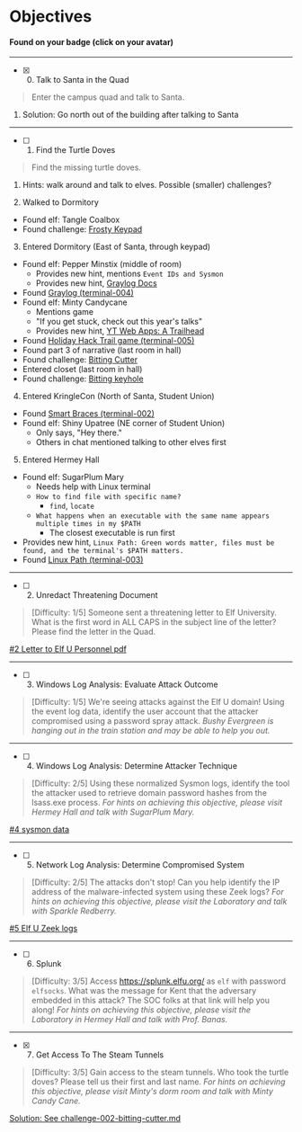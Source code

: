 # Objectives

#### Found on your badge (click on your avatar)

---

* [x] 0. Talk to Santa in the Quad

> Enter the campus quad and talk to Santa.


1. Solution: Go north out of the building after talking to Santa

---

* [ ] 1. Find the Turtle Doves

> Find the missing turtle doves.


1. Hints: walk around and talk to elves. Possible (smaller) challenges?

2. Walked to Dormitory
  - Found elf: Tangle Coalbox
  - Found challenge: [Frosty Keypad](challenge-001-frosty-keypad.md/)


3. Entered Dormitory (East of Santa, through keypad)
  - Found elf: Pepper Minstix (middle of room)
    - Provides new hint, mentions `Event IDs and Sysmon`
    - Provides new hint, [Graylog Docs](http://docs.graylog.org/en/3.1/pages/queries.html)
  - Found [Graylog (terminal-004)](terminal-004-graylog.md/)
  - Found elf: Minty Candycane
    - Mentions game
    - "If you get stuck, check out this year's talks"
    - Provides new hint, [YT Web Apps: A Trailhead](https://youtu.be/0T6-DQtzCgM)
  - Found [Holiday Hack Trail game (terminal-005)](terminal-005-holiday-hack-trail.md/)
  - Found part 3 of narrative (last room in hall)
  - Found challenge: [Bitting Cutter](challenge-002-bitting-cutter.md/)
  - Entered closet (last room in hall)
  - Found challenge: [Bitting keyhole](challenge-003-bitting-keyhole.md/)


4. Entered KringleCon (North of Santa, Student Union)
  - Found [Smart Braces (terminal-002)](terminal-002-iptables.md/)
  - Found elf: Shiny Upatree (NE corner of Student Union)
    - Only says, "Hey there."
    - Others in chat mentioned talking to other elves first


5. Entered Hermey Hall
  - Found elf: SugarPlum Mary
    - Needs help with Linux terminal
    - `How to find file with specific name?`
      - `find`, `locate`
    - `What happens when an executable with the same name appears multiple times in my $PATH`
      - The closest executable is run first
  - Provides new hint, `Linux Path: Green words matter, files must be found, and the terminal's $PATH matters.`
  - Found [Linux Path (terminal-003)](terminal-003-linux-path.md/)




---

* [ ] 2. Unredact Threatening Document

> [Difficulty: 1/5] Someone sent a threatening letter to Elf University.
What is the first word in ALL CAPS in the subject line of the letter?
Please find the letter in the Quad.

[#2 Letter to Elf U Personnel pdf](https://downloads.elfu.org/LetterToElfUPersonnel.pdf)


---


* [ ] 3. Windows Log Analysis: Evaluate Attack Outcome

> [Difficulty: 1/5] We're seeing attacks against the Elf U domain!
Using the event log data, identify the user account that the attacker compromised using a password spray attack.
*Bushy Evergreen is hanging out in the train station and may be able to help you out.*


---


* [ ] 4. Windows Log Analysis: Determine Attacker Technique

> [Difficulty: 2/5] Using these normalized Sysmon logs, identify the tool the attacker used to retrieve domain password hashes from the lsass.exe process. *For hints on achieving this objective, please visit Hermey Hall and talk with SugarPlum Mary.*

[#4 sysmon data](https://downloads.elfu.org/sysmon-data.json.zip)


---

* [ ] 5. Network Log Analysis: Determine Compromised System

> [Difficulty: 2/5]
The attacks don't stop! Can you help identify the IP address of the malware-infected system using these Zeek logs? *For hints on achieving this objective, please visit the Laboratory and talk with Sparkle Redberry.*

[#5 Elf U Zeek logs](https://downloads.elfu.org/elfu-zeeklogs.zip)


---

* [ ] 6. Splunk

> [Difficulty: 3/5]
Access https://splunk.elfu.org/ as `elf` with password `elfsocks`. What was the message for Kent that the adversary embedded in this attack? The SOC folks at that link will help you along! *For hints on achieving this objective, please visit the Laboratory in Hermey Hall and talk with Prof. Banas.*

---

* [x] 7. Get Access To The Steam Tunnels

> [Difficulty: 3/5]
Gain access to the steam tunnels. Who took the turtle doves? Please tell us their first and last name. *For hints on achieving this objective, please visit Minty's dorm room and talk with Minty Candy Cane.*

[Solution: See challenge-002-bitting-cutter.md](challenge-002-bitting-cutter.md/)
